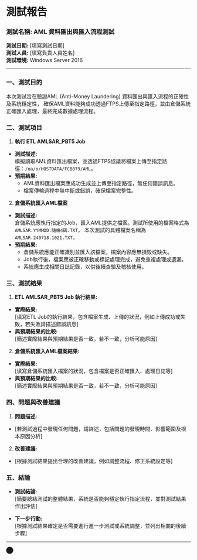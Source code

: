 # 測試報告

### 測試名稱: AML 資料匯出與匯入流程測試
**測試日期:** [填寫測試日期]  
**測試人員:** [填寫負責人員姓名]  
**測試環境:** Windows Server 2016

---

### 一、測試目的
本次測試旨在驗證AML (Anti-Money Laundering) 資料匯出與匯入流程的正確性及系統穩定性，
確保AML資料能夠成功透過FTPS上傳至指定路徑，並由倉儲系統正確匯入處理，最終完成數據處理流程。

### 二、測試項目

1. **執行 ETL AMLSAR_PBT5 Job**
  - **測試描述:**  
    模擬讀取AML資料匯出檔案，並透過FTPS協議將檔案上傳至指定路徑：`/oa/o/HOSTDATA/FCB079/AML`。
  - **預期結果:**  
    - AML資料匯出檔案應成功生成並上傳至指定路徑，無任何錯誤訊息。
    - 檔案傳輸過程中無中斷或錯誤，確保檔案完整性。

2. **倉儲系統匯入AML檔案**
  - **測試描述:**  
    倉儲系統應執行指定的Job，匯入AML提供之檔案。測試所使用的檔案格式為 `AMLSAR.YYMMDD.隨機4碼.TXT`，
    本次測試的具體檔案名稱為 `AMLSAR.240718.1021.TXT`。
  - **預期結果:**  
    - 倉儲系統應能正確識別並匯入該檔案，檔案內容應無損毀或缺失。
    - Job執行後，檔案應被正確移動或標記處理完成，避免重複處理或遺漏。
    - 系統應生成相關日誌記錄，以供後續查驗及稽核使用。

### 三、測試結果

1. **ETL AMLSAR_PBT5 Job 執行結果:**
  - **實際結果:**  
    [填寫ETL Job的執行結果，包含檔案生成、上傳的狀況，例如上傳成功或失敗，若失敗請描述錯誤訊息]
  - **與預期結果的比較:**  
    [簡述實際結果與預期結果是否一致，若不一致，分析可能原因]

2. **倉儲系統匯入AML檔案結果:**
  - **實際結果:**  
    [填寫倉儲系統匯入檔案的狀況，包含檔案是否正確匯入、處理日誌等]
  - **與預期結果的比較:**  
    [簡述實際結果與預期結果是否一致，若不一致，分析可能原因]

### 四、問題與改善建議

1. **問題描述:**
  - [若測試過程中發現任何問題，請詳述，包括問題的發現時間、影響範圍及根本原因分析]

2. **改善建議:**
  - [根據測試結果提出合理的改善建議，例如調整流程、修正系統設定等]

### 五、結論
- **測試結論:**  
 [簡要總結測試的整體結果，系統是否能夠穩定執行指定流程，並對測試結果作出評估]

- **下一步行動:**  
 [根據測試結果確定是否需要進行進一步測試或系統調整，並列出相關的後續步驟]

---

​⬤
